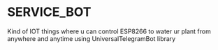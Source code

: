 # SERVICE_BOT
Kind of IOT things where u can control ESP8266 to water ur plant from anywhere and anytime using UniversalTelegramBot library
